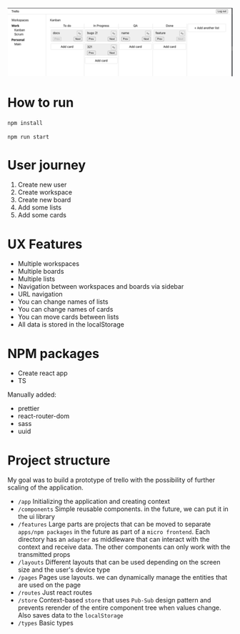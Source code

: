 ![img.png](img.png)

# How to run

`npm install`

`npm run start`

# User journey

1. Create new user
2. Create workspace
3. Create new board
4. Add some lists
5. Add some cards

# UX Features
- Multiple workspaces
- Multiple boards
- Multiple lists
- Navigation between workspaces and boards via sidebar
- URL navigation
- You can change names of lists
- You can change names of cards
- You can move cards between lists
- All data is stored in the localStorage

# NPM packages
- Create react app
- TS

Manually added:
- prettier
- react-router-dom
- sass
- uuid

# Project structure

My goal was to build a prototype of trello with the possibility of further scaling of the application.

* ```/app```
  Initializing the application and creating context
* ```/components``` Simple reusable components. in the future, we can put it in the ui library
* ```/features``` Large parts are projects that can be moved to separate `apps/npm packages` in the future as part of a `micro frontend`. 
Each directory has an `adapter` as middleware that can interact with the context and receive data. The other components can only work with the transmitted props
* ```/layouts``` Different layouts that can be used depending on the screen size and the user's device type
* ```/pages``` Pages use layouts. we can dynamically manage the entities that are used on the page
* ```/routes``` Just react routes
* ```/store``` Context-based `store` that uses `Pub-Sub` design pattern and prevents rerender of the entire component tree when values change. Also saves data to the `localStorage`
* ```/types``` Basic types
